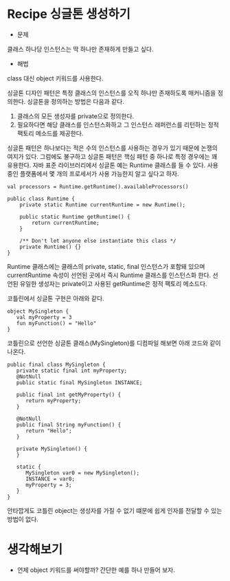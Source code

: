 # Recipe 싱글톤 생성하기


- 문제

클래스 하나당 인스턴스는 딱 하나만 존재하게 만들고 싶다.


- 해법

class 대신 object 키워드를 사용한다.


싱글톤 디자인 패턴은 특정 클래스의 인스턴스를 오직 하나만 존재하도록 매커니즘을 정의한다. 싱글톤을 정의하는 방법은 다음과 같다.

1. 클래스의 모든 생성자를 private으로 정의한다.
2. 필요하다면 해당 클래스를 인스턴스화하고 그 인스턴스 래퍼런스를 리턴하는 정적 팩토리 메소드를 제공한다.


싱글톤 패턴은 하나보다는 적은 수의 인스턴스를 사용하는 경우가 있기 때문에 논쟁의 여지가 있다. 그럼에도 불구하고 싱글톤 패턴은  핵심 패턴 중 하나로 특정 경우에는 꽤 유용한다.
자바 표준 라이브러리에서 싱글톤 예는 Runtime 클래스를 들 수 있다. 사용 중인 플랫폼에서 몇 개의 프로세서가 사용 가능한지 알고 싶다고 하자. 

```(kotlin)
val processors = Runtime.getRuntime().availableProcessors()

public class Runtime {
    private static Runtime currentRuntime = new Runtime();

    public static Runtime getRuntime() {
        return currentRuntime;
    }

    /** Don't let anyone else instantiate this class */
    private Runtime() {}
}
```

Runtime 클래스에는 클래스의 private, static, final 인스턴스가 포함돼 있으며 currentRuntime 속성이 선언된 곳에서 즉시 Runtime 클래스를 인스턴스화 한다.
선언된 유일한 생성자는 private이고 사용된 getRuntime은 정적 팩토리 메소드다.

코틀린에서 싱글톤 구현은 아래와 같다. 

```(kotlin)
object MySingleton {
   val myProperty = 3
   fun myFunction() = "Hello"
}
```

코틀린으로 선언한 싱글톤 클래스(MySingleton)를 디컴파일 해보면 아래 코드와 같이 나온다.

```(kotlin)
public final class MySingleton {
   private static final int myProperty;
   @NotNull
   public static final MySingleton INSTANCE;

   public final int getMyProperty() {
      return myProperty;
   }

   @NotNull
   public final String myFunction() {
      return "Hello";
   }

   private MySingleton() {
   }

   static {
      MySingleton var0 = new MySingleton();
      INSTANCE = var0;
      myProperty = 3;
   }
}
```

안타깝게도 코틀린 object는 생성자를 가질 수 없기 떄문에 쉽게 인자를 전달할 수 있는 방법이 없다.


# 생각해보기


- 언제 object 키워드를 써야할까? 간단한 예를 하나 만들어 보자.
